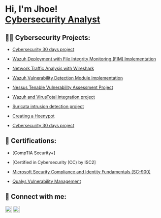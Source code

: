 <h1>Hi, I'm Jhoe! <br/><a href="https://www.linkedin.com/in/joseph-igah/">Cybersecurity Analyst</a>
<h2>👨‍💻 Cybersecurity Projects:</h2>


  - [Cybersecurity 30 days project](https://github.com/JhOe1/Cyber-security-30-days-project.git)

  - [Wazuh Deployment with File Integrity Monitoring (FIM) Implementation](https://github.com/JhOe1/Cyber-security-30-days-project.git)
   
  - [Network Traffic Analysis with Wireshark](https://github.com/JhOe1/Cyber-security-30-days-project.git)
       
  - [Wazuh Vulnerability Detection Module Implementation](https://github.com/JhOe1/Cyber-security-30-days-project.git)
   
  - [Nessus Tenable Vulnerability Assessment Project](https://github.com/JhOe1/Cyber-security-30-days-project.git)

  - [Wazuh and VirusTotal integration project](https://github.com/JhOe1/Cyber-security-30-days-project.git)

  - [Suricata intrusion detection project](https://github.com/JhOe1/Cyber-security-30-days-project.git)
 
  - [Creating a Hoenypot](https://github.com/JhOe1/Cyber-security-30-days-project.git)
  
  - [Cybersecurity 30 days project](https://github.com/JhOe1/Cyber-security-30-days-project.git)


<h2> 📄 Certifications:</h2>


  - [CompTIA Security+]
 
   - [Certified in Cybersecurity (CC) by ISC2]
 - [Microsoft Security Compliance and Identity Fundamentals (SC-900) ](https://www.credly.com/badges/970bb0ac-2d14-4c23-978f-595dcfb2b08a/public_url)
- [Qualys Vulnerability Management](https://qualys.sumtotal.host/learning/DataStore/QUALYS_PROD/Learning/Data/ExportToPDF/Diploma_8590f369-107e-44f5-9dda-c35dc34417a6.pdf)


<h2> 🤳 Connect with me:</h2>


[<img align="left" alt="Jhoe | LinkedIn" width="22px" src="https://cdn.jsdelivr.net/npm/simple-icons@v3/icons/linkedin.svg" />][linkedin]
[<img align="left" alt="Medium" width="22px" src="https://simpleicons.org/icons/medium.svg" />](https://medium.com/@ezejoeze)



[linkedin]: https://linkedin.com/in/joseph-igah

